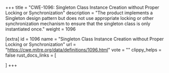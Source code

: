 +++
title = "CWE-1096: Singleton Class Instance Creation without Proper Locking or Synchronization"
description	= "The product implements a Singleton design pattern but does not use appropriate locking or other synchronization mechanism to ensure that the singleton class is only instantiated once."
weight = 1096

[extra]
id = 1096
name = "Singleton Class Instance Creation without Proper Locking or Synchronization"
url = "https://cwe.mitre.org/data/definitions/1096.html"
vote = ""
clippy_helps = false
rust_docs_links = [
	
]
+++

